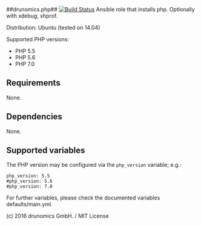 ##drunomics.php##
[![Build Status](https://travis-ci.org/drunomics/ansible-role-php.svg?branch=master)](https://travis-ci.org/drunomics/ansible-role-php)
Ansible role that installs php. Optionally with xdebug, xhprof.

Distribution: Ubuntu (tested on 14.04)

Supported PHP versions:

- PHP 5.5
- PHP 5.6
- PHP 7.0

## Requirements
None.

## Dependencies
None.

## Supported variables
The PHP version may be configured via the `php_version` variable; e.g.:

```
php_version: 5.5
#php_version: 5.6
#php_version: 7.0
```

For further variables, please check the documented variables defaults/main.yml.


(c) 2016 drunomics GmbH. /  MIT License